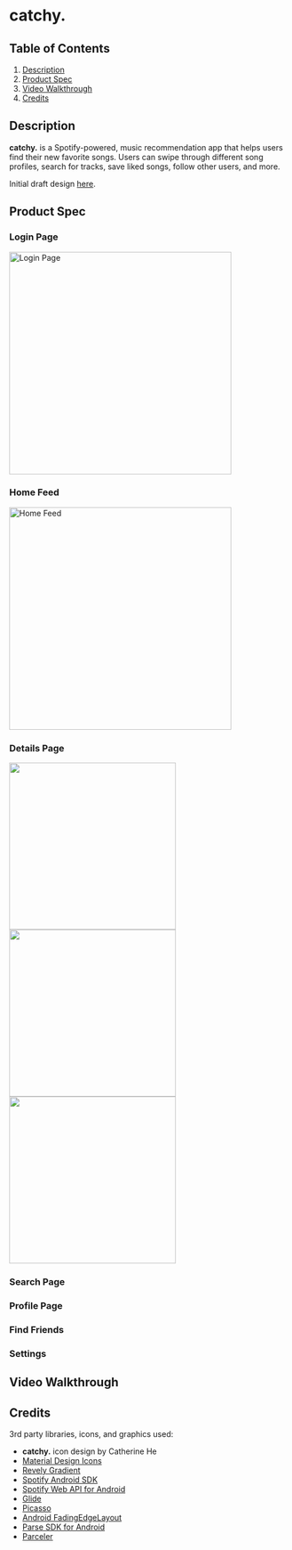 catchy.
===

## Table of Contents
1. [Description](#Description)
1. [Product Spec](#Product-Spec)
1. [Video Walkthrough](#Video-Walkthrough)
2. [Credits](#Credits)

## Description

**catchy.** is a Spotify-powered, music recommendation app that helps users find their new favorite songs. Users can swipe through
different song profiles, search for tracks, save liked songs, follow other users, and more. 

Initial draft design [here](https://hackmd.io/4D37lwvUQty_SWYcwjvHPQ). 

## Product Spec

### Login Page

<img src='imgs/loginpage.gif' title='Login Page' width='400' alt='Login Page' />

### Home Feed

<img src='imgs/homefeed.gif' title='Home Feed' width='400' alt='Home Feed' />

### Details Page

<p float="left">
  <img src="/imgs/detailspage-1.png" width="300" />
  <img src="/imgs/detailspage-2.png" width="300" /> 
  <img src="/imgs/detailspage-3.png" width="300" />
</p>

### Search Page


### Profile Page

### Find Friends

### Settings

## Video Walkthrough

## Credits

3rd party libraries, icons, and graphics used:
* **catchy.** icon design by Catherine He 
* [Material Design Icons](https://material.io/resources/icons/?style=baseline)
* [Revely Gradient](https://github.com/revely-inc/co.revely.gradient)
* [Spotify Android SDK](https://github.com/spotify/android-sdk)
* [Spotify Web API for Android](https://github.com/kaaes/spotify-web-api-android)
* [Glide](https://github.com/bumptech/glide)
* [Picasso](https://github.com/square/picasso)
* [Android FadingEdgeLayout](https://github.com/bosphere/Android-FadingEdgeLayout)
* [Parse SDK for Android](https://github.com/parse-community/Parse-SDK-Android)
* [Parceler](https://github.com/johncarl81/parceler)


